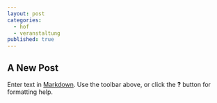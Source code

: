 ```yaml
---
layout: post
categories: 
  - hof
  - veranstaltung
published: true
---
```


## A New Post

Enter text in [Markdown](http://daringfireball.net/projects/markdown/). Use the toolbar above, or click the **?** button for formatting help.
